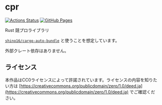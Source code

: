 # cpr

[![Actions Status](https://github.com/shino16/cpr/workflows/test/badge.svg)](https://github.com/shino16/cpr/actions)
[![GitHub Pages](https://img.shields.io/static/v1?label=GitHub+Pages&message=+&color=brightgreen&logo=github)](https://shino16.github.io/cpr/)

Rust 競プロライブラリ

[`shino16/cargo-auto-bundle`](https://github.com/shino16/cargo-auto-bundle) と使うことを想定しています。

外部クレート依存はありません。

## ライセンス

本作品はCC0ライセンスによって許諾されています。ライセンスの内容を知りたい方は [https://creativecommons.org/publicdomain/zero/1.0/deed.ja](https://creativecommons.org/publicdomain/zero/1.0/deed.ja) でご確認ください。

